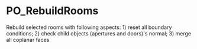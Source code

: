 # PO_RebuildRooms

Rebuild selected rooms with following aspects: 1) reset all boundary conditions; 2) check child objects (apertures and doors)&apos;s normal; 3) merge all coplanar faces
